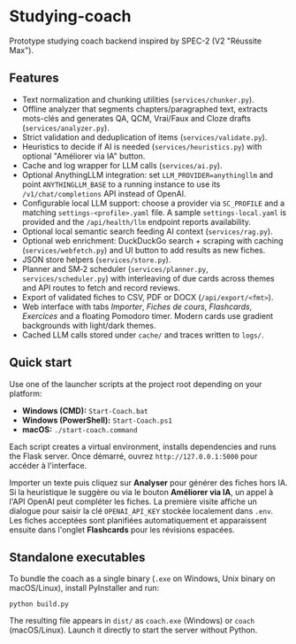 # Studying-coach

Prototype studying coach backend inspired by SPEC-2 (V2 "Réussite Max").

## Features
- Text normalization and chunking utilities (`services/chunker.py`).
- Offline analyzer that segments chapters/paragraphed text, extracts mots-clés and
  generates QA, QCM, Vrai/Faux and Cloze drafts (`services/analyzer.py`).
- Strict validation and deduplication of items (`services/validate.py`).
- Heuristics to decide if AI is needed (`services/heuristics.py`) with optional
  "Améliorer via IA" button.
- Cache and log wrapper for LLM calls (`services/ai.py`).
- Optional AnythingLLM integration: set `LLM_PROVIDER=anythingllm` and
  point `ANYTHINGLLM_BASE` to a running instance to use its `/v1/chat/completions`
  API instead of OpenAI.
- Configurable local LLM support: choose a provider via `SC_PROFILE` and a matching
  `settings-<profile>.yaml` file. A sample `settings-local.yaml` is provided and
  the `/api/health/llm` endpoint reports availability.
- Optional local semantic search feeding AI context (`services/rag.py`).
- Optional web enrichment: DuckDuckGo search + scraping with caching
  (`services/webfetch.py`) and UI button to add results as new fiches.
- JSON store helpers (`services/store.py`).
- Planner and SM‑2 scheduler (`services/planner.py`, `services/scheduler.py`) with
  interleaving of due cards across themes and API routes to fetch and record reviews.
- Export of validated fiches to CSV, PDF or DOCX (`/api/export/<fmt>`).
- Web interface with tabs *Importer*, *Fiches de cours*, *Flashcards*, *Exercices* and a floating Pomodoro timer. Modern cards use gradient backgrounds with light/dark themes.
- Cached LLM calls stored under `cache/` and traces written to `logs/`.

## Quick start

Use one of the launcher scripts at the project root depending on your platform:

- **Windows (CMD):** `Start-Coach.bat`
- **Windows (PowerShell):** `Start-Coach.ps1`
- **macOS:** `./start-coach.command`

Each script creates a virtual environment, installs dependencies and runs the Flask server.
Once démarré, ouvrez `http://127.0.0.1:5000` pour accéder à l'interface.

Importer un texte puis cliquez sur **Analyser** pour générer des fiches hors IA.
Si la heuristique le suggère ou via le bouton **Améliorer via IA**, un appel à
l'API OpenAI peut compléter les fiches. La première visite affiche un
dialogue pour saisir la clé `OPENAI_API_KEY` stockée localement dans `.env`.
Les fiches acceptées
sont planifiées automatiquement et apparaissent ensuite dans l'onglet
**Flashcards** pour les révisions espacées.

## Standalone executables

To bundle the coach as a single binary (`.exe` on Windows, Unix binary on macOS/Linux),
install PyInstaller and run:

```
python build.py
```

The resulting file appears in `dist/` as `coach.exe` (Windows) or `coach`
(macOS/Linux). Launch it directly to start the server without Python.
